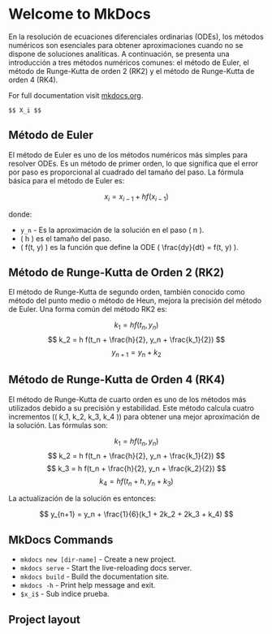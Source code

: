 # Welcome to MkDocs

En la resolución de ecuaciones diferenciales ordinarias (ODEs), los métodos numéricos son esenciales para obtener aproximaciones cuando no se dispone de soluciones analíticas. A continuación, se presenta una introducción a tres métodos numéricos comunes: el método de Euler, el método de Runge-Kutta de orden 2 (RK2) y el método de Runge-Kutta de orden 4 (RK4).

For full documentation visit [mkdocs.org](https://www.mkdocs.org).

    $$ X_i $$

## Método de Euler

El método de Euler es uno de los métodos numéricos más simples para resolver ODEs. Es un método de primer orden, lo que significa que el error por paso es proporcional al cuadrado del tamaño del paso. La fórmula básica para el método de Euler es:

$$ x_i = x_{i-1} + h f(x_{i-1}) $$

donde:
- `y_n` - Es la aproximación de la solución en el paso \( n \).
- \( h \) es el tamaño del paso.
- \( f(t, y) \) es la función que define la ODE \( \frac{dy}{dt} = f(t, y) \).

## Método de Runge-Kutta de Orden 2 (RK2)

El método de Runge-Kutta de segundo orden, también conocido como método del punto medio o método de Heun, mejora la precisión del método de Euler. Una forma común del método RK2 es:

$$ k_1 = h f(t_n, y_n) $$
$$ k_2 = h f(t_n + \frac{h}{2}, y_n + \frac{k_1}{2}) $$
$$ y_{n+1} = y_n + k_2 $$

## Método de Runge-Kutta de Orden 4 (RK4)

El método de Runge-Kutta de cuarto orden es uno de los métodos más utilizados debido a su precisión y estabilidad. Este método calcula cuatro incrementos (\( k_1, k_2, k_3, k_4 \)) para obtener una mejor aproximación de la solución. Las fórmulas son:

$$ k_1 = h f(t_n, y_n) $$
$$ k_2 = h f(t_n + \frac{h}{2}, y_n + \frac{k_1}{2}) $$
$$ k_3 = h f(t_n + \frac{h}{2}, y_n + \frac{k_2}{2}) $$
$$ k_4 = h f(t_n + h, y_n + k_3) $$

La actualización de la solución es entonces:

$$ y_{n+1} = y_n + \frac{1}{6}(k_1 + 2k_2 + 2k_3 + k_4) $$

## MkDocs Commands

- `mkdocs new [dir-name]` - Create a new project.
- `mkdocs serve` - Start the live-reloading docs server.
- `mkdocs build` - Build the documentation site.
- `mkdocs -h` - Print help message and exit.
- `$x_i$` - Sub indice prueba.


## Project layout


